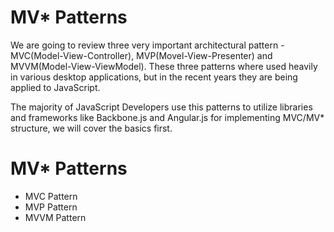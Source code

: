 # MV* Patterns

We are going to review three very important architectural pattern - MVC(Model-View-Controller), MVP(Movel-View-Presenter) and MVVM(Model-View-ViewModel). These three patterns where used heavily in various desktop applications, but in the recent years they are being applied to JavaScript.

The majority of JavaScript Developers use this patterns to utilize libraries and frameworks like Backbone.js and Angular.js for implementing MVC/MV* structure, we will cover the basics first.

# MV* Patterns

- MVC Pattern
- MVP Pattern
- MVVM Pattern
